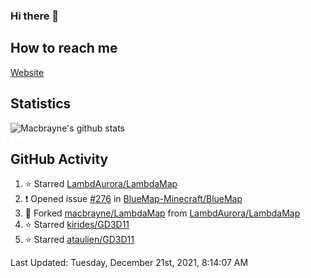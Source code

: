 ### Hi there 👋
## How to reach me
[Website](https://macbrayne.de)
<!--
Missing: Email
-->
## Statistics
![Macbrayne's github stats](https://github-readme-stats.vercel.app/api?username=macbrayne&count_private=true&include_all_commits=true&show_icons=true&hide=stars)
## GitHub Activity

<!--RECENT_ACTIVITY:start-->
1. ⭐ Starred [LambdAurora/LambdaMap](https://github.com/LambdAurora/LambdaMap)
2. ❗️ Opened issue [#276](https://github.com/BlueMap-Minecraft/BlueMap/issues/276) in [BlueMap-Minecraft/BlueMap](https://github.com/BlueMap-Minecraft/BlueMap)
3. 🔱 Forked [macbrayne/LambdaMap](https://github.com/macbrayne/LambdaMap) from [LambdAurora/LambdaMap](https://github.com/LambdAurora/LambdaMap)
4. ⭐ Starred [kirides/GD3D11](https://github.com/kirides/GD3D11)
5. ⭐ Starred [ataulien/GD3D11](https://github.com/ataulien/GD3D11)
<!--RECENT_ACTIVITY:end-->

<!--RECENT_ACTIVITY:last_update-->
Last Updated: Tuesday, December 21st, 2021, 8:14:07 AM
<!--RECENT_ACTIVITY:last_update_end-->


<!--
**macbrayne/macbrayne** is a ✨ _special_ ✨ repository because its `README.md` (this file) appears on your GitHub profile.

Here are some ideas to get you started:

- 🔭 I’m currently working on ...
- 🌱 I’m currently learning ...
- 👯 I’m looking to collaborate on ...
- 🤔 I’m looking for help with ...
- 💬 Ask me about ...
- 📫 How to reach me: ...
- 😄 Pronouns: ...
- ⚡ Fun fact: ...
-->
